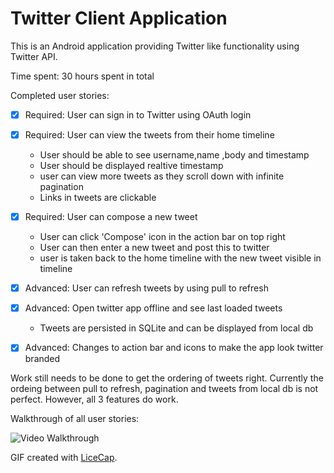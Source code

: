 # Twitter Client Application

This is an Android application providing Twitter like functionality using Twitter API. 

Time spent: 30 hours spent in total

Completed user stories:

 * [x] Required: User can sign in to Twitter using OAuth login
 * [x] Required: User can view the tweets from their home timeline
	* User should be able to see username,name ,body and timestamp
	* User should be displayed realtive timestamp
	* user can view more tweets as they scroll down with infinite pagination
	* Links in tweets are clickable
 * [x] Required: User can compose a new tweet
	* User can click 'Compose' icon in the action bar on top right
	* User can then enter a new tweet and post this to twitter
	* user is taken back to the home timeline with the new tweet visible in timeline
 * [x] Advanced: User can refresh tweets by using pull to refresh
 * [x] Advanced: Open twitter app offline and see last loaded tweets
	* Tweets are persisted in SQLite and can be displayed from local db
* [x] Advanced: Changes to action bar and icons to make the app look twitter branded


Work still needs to be done to get the ordering of tweets right. Currently the ordeing between pull to refresh, pagination and tweets from local db is not perfect. However, all 3 features do work. 
 
Walkthrough of all user stories:

![Video Walkthrough](tweetit.gif)


GIF created with [LiceCap](http://www.cockos.com/licecap/).
